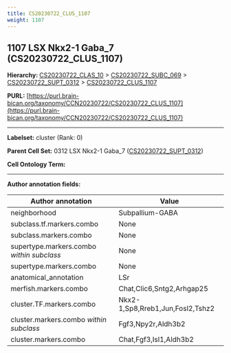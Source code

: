 ```yaml
---
title: CS20230722_CLUS_1107
weight: 1107
---
```

## 1107 LSX Nkx2-1 Gaba_7 (CS20230722_CLUS_1107)
<b>Hierarchy: </b>
[CS20230722_CLAS_10](../CS20230722_CLAS_10) >
[CS20230722_SUBC_069](../CS20230722_SUBC_069) >
[CS20230722_SUPT_0312](../CS20230722_SUPT_0312) >
[CS20230722_CLUS_1107](../CS20230722_CLUS_1107)

**PURL:** [https://purl.brain-bican.org/taxonomy/CCN20230722/CS20230722_CLUS_1107](https://purl.brain-bican.org/taxonomy/CCN20230722/CS20230722_CLUS_1107)

---


**Labelset:** cluster (Rank: 0)

**Parent Cell Set:** 0312 LSX Nkx2-1 Gaba_7 ([CS20230722_SUPT_0312](../CS20230722_SUPT_0312))



**Cell Ontology Term:** 

[MARKER GENES.]: #


---

[TRANSFERRED ANNOTATIONS.]: #


[AUTHOR ANNOTATION FIELDS.]: #


**Author annotation fields:**

| Author annotation | Value |
|-------------------|-------|
|neighborhood|Subpallium-GABA|
|subclass.tf.markers.combo|None|
|subclass.markers.combo|None|
|supertype.markers.combo _within subclass_|None|
|supertype.markers.combo|None|
|anatomical_annotation|LSr|
|merfish.markers.combo|Chat,Clic6,Sntg2,Arhgap25|
|cluster.TF.markers.combo|Nkx2-1,Sp8,Rreb1,Jun,Fosl2,Tshz2|
|cluster.markers.combo _within subclass_|Fgf3,Npy2r,Aldh3b2|
|cluster.markers.combo|Chat,Fgf3,Isl1,Aldh3b2|
